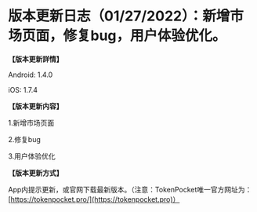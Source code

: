 # 版本更新日志（01/27/2022）：新增市场页面，修复bug，用户体验优化。

**【版本更新詳情】**

Android: 1.4.0

iOS: 1.7.4



**【版本更新内容】**

1.新增市场页面

2.修复bug

3.用户体验优化



**【版本更新方式】**

App内提示更新，或官网下载最新版本。（注意：TokenPocket唯一官方网址为：[https://tokenpocket.pro/](https://tokenpocket.pro)）
